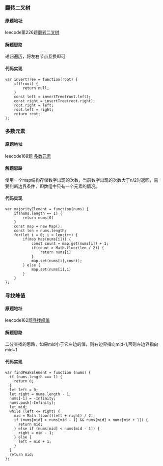 ### 翻转二叉树

#### 原题地址

leecode第226题[翻转二叉树](https://leetcode.cn/problems/invert-binary-tree/)

#### 解题思路

递归遍历，将左右节点互换即可

#### 代码实现

```
var invertTree = function(root) {
    if(!root) {
        return null;
    }
    const left = invertTree(root.left);
    const right = invertTree(root.right);
    root.right = left;
    root.left = right;
    return root;
};
```

### 多数元素

#### 原题地址

leecode169题 [多数元素](https://leetcode.cn/problems/majority-element/)

#### 解题思路

使用一个map结构存储数字出现的次数，当前数字出现的次数大于n/2时返回，需要判断边界条件，即数组中只有一个元素的情况。

#### 代码实现

```
var majorityElement = function(nums) {
    if(nums.length == 1) {
        return nums[0]
    }
    const map = new Map();
    const len = nums.length;
    for(let i = 0; i < len;i++) {
        if(map.has(nums[i])) {
            const count = map.get(nums[i]) + 1;
            if(count > Math.floor(len / 2)) {
                return nums[i]
            } 
            map.set(nums[i],count);
        } else {
            map.set(nums[i],1)
        }
    }
};
```

### 寻找峰值

#### 原题地址

leecode162题[寻找峰值](https://leetcode.cn/problems/find-peak-element/)

#### 解题思路

二分查找的思路，如果mid小于它左边的值，则右边界指向mid-1,否则左边界指向mid+1

#### 代码实现

```
var findPeakElement = function (nums) {
  if (nums.length === 1) {
    return 0;
  }
  let left = 0;
  let right = nums.length - 1;
  nums[-1] = -Infinity;
  nums.push(-Infinity);
  let mid;
  while (left <= right) {
    mid = Math.floor((left + right) / 2);
    if (nums[mid] > nums[mid - 1] && nums[mid] > nums[mid + 1]) {
      return mid;
    } else if (nums[mid] < nums[mid - 1]) {
      right = mid - 1;
    } else {
      left = mid + 1;
    }
  }
  return mid;
};
```

